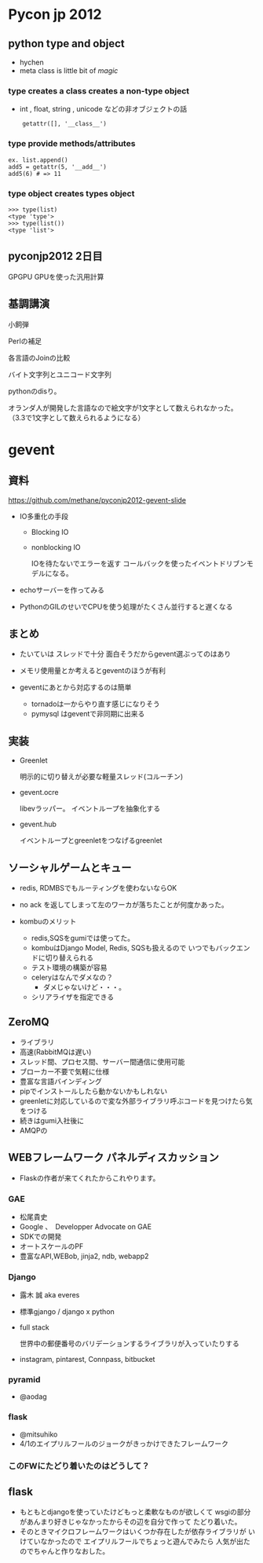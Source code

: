 # Pycon jp 2012


## python type and object
- hychen
- meta class is little bit of  *magic*
### type creates  a class creates a non-type object
- int , float, string , unicode などの非オブジェクトの話

```
	getattr([], '__class__')
```

### type provide methods/attributes
```
ex. list.append()
add5 = getattr(5, '__add__')
add5(6) # => 11
```

### type object creates  types object
```
>>> type(list)
<type 'type'>
>>> type(list())
<type 'list'>
```



## pyconjp2012 2日目


GPGPU GPUを使った汎用計算


## 基調講演

小飼弾

Perlの補足

各言語のJoinの比較

バイト文字列とユニコード文字列


pythonのdisり。

オランダ人が開発した言語なので絵文字が1文字として数えられなかった。
（3.3で1文字として数えられるようになる）


# gevent


## 資料
https://github.com/methane/pyconjp2012-gevent-slide


- IO多重化の手段
	- Blocking IO
	- nonblocking IO
	
	  IOを待たないでエラーを返す
	  コールバックを使ったイベントドリブンモデルになる。

- echoサーバーを作ってみる

- PythonのGILのせいでCPUを使う処理がたくさん並行すると遅くなる


## まとめ
- たいていは スレッドで十分
面白そうだからgevent選ぶってのはあり
- メモリ使用量とか考えるとgeventのほうが有利
- geventにあとから対応するのは簡単

  - tornadoは一からやり直す感じになりそう
  - pymysql はgeventで非同期に出来る
  
## 実装
- Greenlet

  明示的に切り替えが必要な軽量スレッド(コルーチン) 
- gevent.ocre 

  libevラッパー。 
  イベントループを抽象化する
- gevent.hub

  イベントループとgreenletをつなげるgreenlet
  
  
  
## ソーシャルゲームとキュー

- redis, RDMBSでもルーティングを使わないならOK

- no ack を返してしまって左のワーカが落ちたことが何度かあった。

- kombuのメリット
	- redis,SQSをgumiでは使ってた。
	- kombuはDjango Model, Redis, SQSも扱えるので
	  いつでもバックエンドに切り替えられる
	- テスト環境の構築が容易
	- celeryはなんでダメなの？
	  - ダメじゃないけど・・・。
	- シリアライザを指定できる
	
	
## ZeroMQ
- ライブラリ
- 高速(RabbitMQは遅い)
- スレッド間、プロセス間、サーバー間通信に使用可能
- ブローカー不要で気軽に仕様
- 豊富な言語バインディング
- pipでインストールしたら動かないかもしれない
- greenletに対応しているので変な外部ライブラリ呼ぶコードを見つけたら気をつける
- 続きはgumi入社後に
- AMQPの


## WEBフレームワーク パネルディスカッション
- Flaskの作者が来てくれたからこれやります。

### GAE
- 松尾貴史
- Google 、　Developper Advocate on GAE
- SDKでの開発
- オートスケールのPF
- 豊富なAPI,WEBob, jinja2, ndb, webapp2

### Django
- 露木 誠 aka everes
- 標準gjango / django x python
- full stack

  世界中の郵便番号のバリデーションするライブラリが入っていたりする
- instagram, pintarest, Connpass, bitbucket

### pyramid
- @aodag

### flask
- @mitsuhiko
- 4/1のエイプリルフールのジョークがきっかけできたフレームワーク


### このFWにたどり着いたのはどうして？

flask
-----
- もともとdjangoを使っていたけどもっと柔軟なものが欲しくて
  wsgiの部分があんまり好きじゃなかったからその辺を自分で作って
  たどり着いた。
- そのときマイクロフレームワークはいくつか存在したが依存ライブラリが
  いけていなかったので エイプリルフールでちょっと遊んでみたら
  人気が出たのでちゃんと作りなおした。



